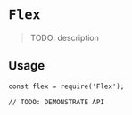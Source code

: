 # `Flex`

> TODO: description

## Usage

```
const flex = require('Flex');

// TODO: DEMONSTRATE API
```
